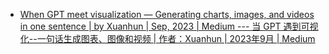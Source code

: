 - [When GPT meet visualization — Generating charts, images, and videos in one sentence | by Xuanhun | Sep, 2023 | Medium --- 当 GPT 遇到可视化--一句话生成图表、图像和视频 | 作者：Xuanhun | 2023年9月 | Medium](https://medium.com/@xuanhun9/when-big-models-meet-visualization-generating-charts-images-and-videos-in-one-sentence-8b434208758e)
